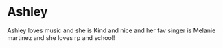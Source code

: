 # Ashley
Ashley loves music and she is Kind and nice and her fav singer is Melanie martinez and she loves rp and school!
